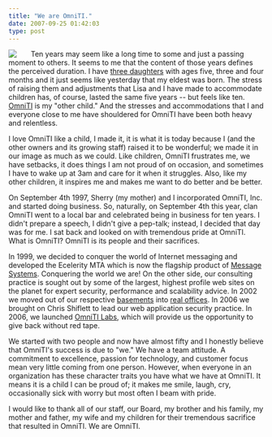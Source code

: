 ```yaml
---
title: "We are OmniTI."
date: 2007-09-25 01:42:03
type: post
---
```


<p><img style="float: left; padding-right: 2em;" src="https://omniti.com/images/omniti_logo.png">Ten years may seem like a long time to some and just a passing moment to others.  It seems to me that the content of those years defines the perceived duration.  I have <a href="https://www.lethargy.org/theo/photos/Shoots/2007/08/04/IMG_7204.jpg">three daughters</a> with ages five, three and four months and it just seems like yesterday that my eldest was born.  The stress of raising them and adjustments that Lisa and I have made to accommodate children has, of course, lasted the same five years -- but feels like ten.  <a href="https://omniti.com/">OmniTI</a> is my "other child."  And the stresses and accommodations that I and everyone close to me have shouldered for OmniTI have been both heavy and relentless.</p>  <p>I love OmniTI like a child, I made it, it is what it is today because I (and the other owners and its growing staff) raised it to be wonderful; we made it in our image as much as we could.  Like children, OmniTI frustrates me, we have setbacks, it does things I am not proud of on occasion, and sometimes I have to wake up at 3am and care for it when it struggles.  Also, like my other children, it inspires me and makes me want to do better and be better.</p>  <p>On September 4th 1997, Sherry (my mother) and I incorporated OmniTI, Inc. and started doing business.  So, naturally, on September 4th this year, clan OmniTI went to a local bar and celebrated being in business for ten years.  I didn't prepare a speech, I didn't give a pep-talk;  instead, I decided that day was for me.  I sat back and looked on with tremendous pride at OmniTI.  What is OmniTI?  OmniTI is its people and their sacrifices.</p>  <p>In 1999, we decided to conquer the world of Internet messaging and developed the Ecelerity MTA which is now the flagship product of <a href="https://www.messagesystems.com/">Message Systems</a>.  Conquering the world we are!  On the other side, our consulting practice is sought out by some of the largest, highest profile web sites on the planet for expert security, performance and scalability advice.  In 2002 we moved out of our respective <a href="https://www.lethargy.org/gallery/jesus/shoot/OmniTI/Grassroots%20Start">basements</a> into <a href="https://www.lethargy.org/gallery/jesus/shoot/OmniTI/Build%20Out%202002">real offices</a>.  In 2006 we brought on Chris Shiflett to lead our web application security practice.  In 2006, we launched <a href="https://labs.omniti.com/">OmniTI Labs</a>, which will provide us the opportunity to give back without red tape.</p>  <p>We started with two people and now have almost fifty and I honestly believe that OmniTI's success is due to "we."  We have a team attitude.  A commitment to excellence, passion for technology, and customer focus mean very little coming from one person.  However, when everyone in an organization has these character traits you have what we have at OmniTI.  It means it is a child I can be proud of; it makes me smile, laugh, cry, occasionally sick with worry but most often I beam with pride.</p>  <p>I would like to thank all of our staff, our Board, my brother and his family, my mother and father, my wife and my children for their tremendous sacrifice that resulted in OmniTI.  We are OmniTI.</p>
